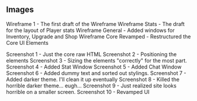 ## Images

Wireframe 1 - The first draft of the Wireframe
Wireframe Stats - The draft for the layout of Player stats
Wireframe General - Added windows for Inventory, Upgrade and Shop
Wireframe Core Revamped - Restructured the Core UI Elements

Screenshot 1 - Just the core raw HTML
Screenshot 2 - Positioning the elements
Screenshot 3 - Sizing the elements "correctly" for the most part.
Screenshot 4 - Added Stat Window
Screenshot 5 - Added Chat Window
Screenshot 6 - Added dummy text and sorted out stylings.
Screenshot 7 - Added darker theme. I'll clean it up eventually
Screenshot 8 - Killed the horrible darker theme... eugh...
Screenshot 9 - Just realized site looks horrible on a smaller screen.
Screenshot 10 - Revamped UI
